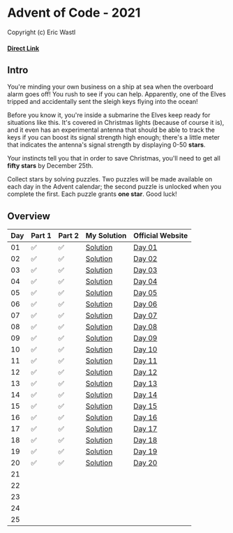  # Advent of Code - 2021
Copyright (c) Eric Wastl
#### [Direct Link](https://adventofcode.com/2021)

## Intro 
You're minding your own business on a ship at sea when the overboard alarm goes off! You rush to see if you can help. Apparently, one of the Elves tripped and accidentally sent the sleigh keys flying into the ocean!

Before you know it, you're inside a submarine the Elves keep ready for situations like this. It's covered in Christmas lights (because of course it is), and it even has an experimental antenna that should be able to track the keys if you can boost its signal strength high enough; there's a little meter that indicates the antenna's signal strength by displaying 0-50 **stars**.

Your instincts tell you that in order to save Christmas, you'll need to get all **fifty stars** by December 25th.

Collect stars by solving puzzles. Two puzzles will be made available on each day in the Advent calendar; the second puzzle is unlocked when you complete the first. Each puzzle grants **one star**. Good luck!

## Overview

| Day | Part 1 | Part 2 | My Solution | Official Website | 
| --- | --- | --- |---| --- |
| 01 | :white_check_mark: | :white_check_mark: | [Solution](01/code.py) | [Day 01](https://adventofcode.com/2021/day/1) |
| 02 | :white_check_mark: | :white_check_mark: | [Solution](02/code.py) | [Day 02](https://adventofcode.com/2021/day/2) |
| 03 | :white_check_mark: | :white_check_mark: | [Solution](03/code.py) | [Day 03](https://adventofcode.com/2021/day/3) |
| 04 | :white_check_mark: | :white_check_mark: | [Solution](04/code.py) | [Day 04](https://adventofcode.com/2021/day/4) |
| 05 | :white_check_mark: | :white_check_mark: | [Solution](05/code.py) | [Day 05](https://adventofcode.com/2021/day/5) |
| 06 | :white_check_mark: | :white_check_mark: | [Solution](06/code.py) | [Day 06](https://adventofcode.com/2021/day/6) |
| 07 | :white_check_mark: | :white_check_mark: | [Solution](07/code.py) | [Day 07](https://adventofcode.com/2021/day/7) |
| 08 | :white_check_mark: | :white_check_mark: | [Solution](08/code.py) | [Day 08](https://adventofcode.com/2021/day/8) |
| 09 | :white_check_mark: | :white_check_mark: | [Solution](09/code.py) | [Day 09](https://adventofcode.com/2021/day/9) |
| 10 | :white_check_mark: | :white_check_mark: | [Solution](10/code.py) | [Day 10](https://adventofcode.com/2021/day/10) |
| 11 | :white_check_mark: | :white_check_mark: | [Solution](11/code.py) | [Day 11](https://adventofcode.com/2021/day/11) |
| 12 | :white_check_mark: | :white_check_mark: | [Solution](12/code.py) | [Day 12](https://adventofcode.com/2021/day/12) |
| 13 | :white_check_mark: | :white_check_mark: | [Solution](13/code.py) | [Day 13](https://adventofcode.com/2021/day/13) |
| 14 | :white_check_mark: | :white_check_mark: | [Solution](14/code.py) | [Day 14](https://adventofcode.com/2021/day/14) |
| 15 | :white_check_mark: | :white_check_mark: | [Solution](15/code.py) | [Day 15](https://adventofcode.com/2021/day/15) |
| 16 | :white_check_mark: | :white_check_mark: | [Solution](16/code.py) | [Day 16](https://adventofcode.com/2021/day/16) |
| 17 | :white_check_mark: | :white_check_mark: | [Solution](17/code.py) | [Day 17](https://adventofcode.com/2021/day/17) |
| 18 | :white_check_mark: | :white_check_mark: | [Solution](18/code.py) | [Day 18](https://adventofcode.com/2021/day/18) |
| 19 | :white_check_mark: | :white_check_mark: | [Solution](19/code.py) | [Day 19](https://adventofcode.com/2021/day/19) |
| 20 | :white_check_mark: | :white_check_mark: | [Solution](20/code.py) | [Day 20](https://adventofcode.com/2021/day/20) |
| 21 |  |  |  |  |
| 22 |  |  |  |  |
| 23 |  |  |  |  |
| 24 |  |  |  |  |
| 25 |  |  |  |  |
